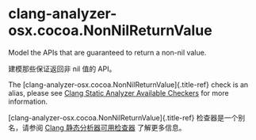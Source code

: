 # clang-analyzer-osx.cocoa.NonNilReturnValue

Model the APIs that are guaranteed to return a non-nil value.

建模那些保证返回非 nil 值的 API。

The [clang-analyzer-osx.cocoa.NonNilReturnValue]{.title-ref} check is an alias, please see [Clang Static Analyzer Available Checkers](https://clang.llvm.org/docs/analyzer/checkers.html#osx-cocoa-nonnilreturnvalue) for more information.

[clang-analyzer-osx.cocoa.NonNilReturnValue]{.title-ref} 检查器是一个别名，请参阅 [Clang 静态分析器可用检查器](https://clang.llvm.org/docs/analyzer/checkers.html#osx-cocoa-nonnilreturnvalue) 了解更多信息。
